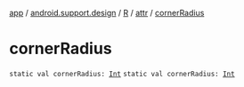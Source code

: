 [app](../../../index.md) / [android.support.design](../../index.md) / [R](../index.md) / [attr](index.md) / [cornerRadius](./corner-radius.md)

# cornerRadius

`static val cornerRadius: `[`Int`](https://kotlinlang.org/api/latest/jvm/stdlib/kotlin/-int/index.html)
`static val cornerRadius: `[`Int`](https://kotlinlang.org/api/latest/jvm/stdlib/kotlin/-int/index.html)